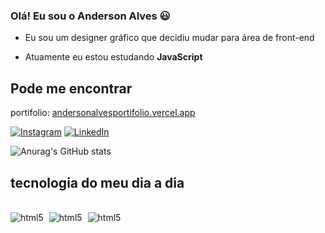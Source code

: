 ### Olá! Eu sou o Anderson Alves 😃 ###

- Eu sou um designer gráfico que decidiu mudar para área de front-end

- Atuamente eu estou estudando **JavaScript**

## Pode me encontrar ##

portifolio: [andersonalvesportifolio.vercel.app](https://andersonalvesportifolio.vercel.app/)

[![Instagram](https://img.shields.io/badge/Instagram-E4405F?style=for-the-badge&logo=instagram&logoColor=white)](https://www.instagram.com/andyy_alvesx/)
[![LinkedIn](https://img.shields.io/badge/LinkedIn-0077B5?style=for-the-badge&logo=linkedin&logoColor=white)](https://www.linkedin.com/in/andersonalvves/)

![Anurag's GitHub stats](https://github-readme-stats.vercel.app/api?username=andy-alves&theme=dark&show_icons=true)

## tecnologia do meu dia a dia ##


<div style = display:inline-block;><br>
    <img style = margin-right:5px; aling="center" alt="html5" src="https://img.shields.io/badge/HTML5-E34F26?style=for-the-badge&logo=html5&logoColor=white">
    <img style = margin-right:5px; aling="center" alt="html5" src="https://img.shields.io/badge/CSS3-1572B6?style=for-the-badge&logo=css3&logoColor=white">
    <img style = margin-right:5px; aling="center" alt="html5" src="https://img.shields.io/badge/JavaScript-F7DF1E?style=for-the-badge&logo=javascript&logoColor=black">
</div>
